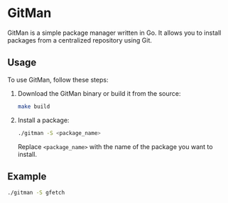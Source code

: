# GitMan

GitMan is a simple package manager written in Go. It allows you to install packages from a centralized repository using Git.

## Usage

To use GitMan, follow these steps:

1. Download the GitMan binary or build it from the source:

    ```bash
    make build
    ```

2. Install a package:

    ```bash
    ./gitman -S <package_name>
    ```

    Replace `<package_name>` with the name of the package you want to install.

## Example

```bash
./gitman -S gfetch
```